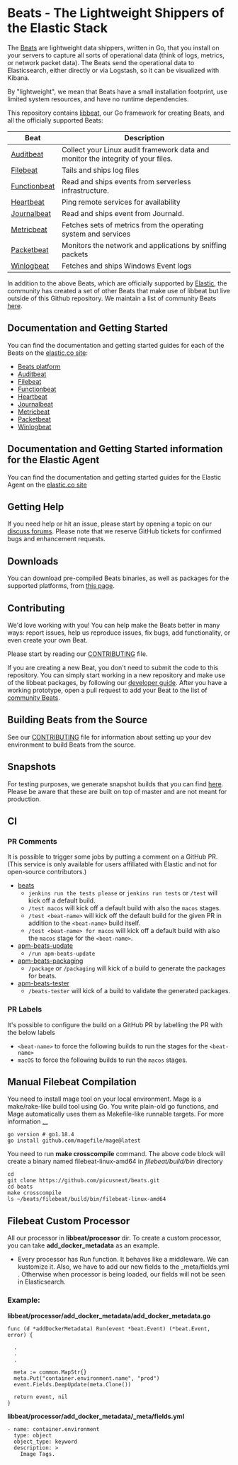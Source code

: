# Beats - The Lightweight Shippers of the Elastic Stack

The [Beats](https://www.elastic.co/products/beats) are lightweight data
shippers, written in Go, that you install on your servers to capture all sorts
of operational data (think of logs, metrics, or network packet data). The Beats
send the operational data to Elasticsearch, either directly or via Logstash, so
it can be visualized with Kibana.

By "lightweight", we mean that Beats have a small installation footprint, use
limited system resources, and have no runtime dependencies.

This repository contains
[libbeat](https://github.com/elastic/beats/tree/master/libbeat), our Go
framework for creating Beats, and all the officially supported Beats:

Beat  | Description
--- | ---
[Auditbeat](https://github.com/elastic/beats/tree/master/auditbeat) | Collect your Linux audit framework data and monitor the integrity of your files.
[Filebeat](https://github.com/elastic/beats/tree/master/filebeat) | Tails and ships log files
[Functionbeat](https://github.com/elastic/beats/tree/master/x-pack/functionbeat) | Read and ships events from serverless infrastructure.
[Heartbeat](https://github.com/elastic/beats/tree/master/heartbeat) | Ping remote services for availability
[Journalbeat](https://github.com/elastic/beats/tree/master/journalbeat) | Read and ships event from Journald.
[Metricbeat](https://github.com/elastic/beats/tree/master/metricbeat) | Fetches sets of metrics from the operating system and services
[Packetbeat](https://github.com/elastic/beats/tree/master/packetbeat) | Monitors the network and applications by sniffing packets
[Winlogbeat](https://github.com/elastic/beats/tree/master/winlogbeat) | Fetches and ships Windows Event logs

In addition to the above Beats, which are officially supported by
[Elastic](https://elastic.co), the community has created a set of other Beats
that make use of libbeat but live outside of this Github repository. We maintain
a list of community Beats
[here](https://www.elastic.co/guide/en/beats/libbeat/master/community-beats.html).

## Documentation and Getting Started

You can find the documentation and getting started guides for each of the Beats
on the [elastic.co site](https://www.elastic.co/guide/):

* [Beats platform](https://www.elastic.co/guide/en/beats/libbeat/current/index.html)
* [Auditbeat](https://www.elastic.co/guide/en/beats/auditbeat/current/index.html)
* [Filebeat](https://www.elastic.co/guide/en/beats/filebeat/current/index.html)
* [Functionbeat](https://www.elastic.co/guide/en/beats/functionbeat/current/index.html)
* [Heartbeat](https://www.elastic.co/guide/en/beats/heartbeat/current/index.html)
* [Journalbeat](https://www.elastic.co/guide/en/beats/journalbeat/current/index.html)
* [Metricbeat](https://www.elastic.co/guide/en/beats/metricbeat/current/index.html)
* [Packetbeat](https://www.elastic.co/guide/en/beats/packetbeat/current/index.html)
* [Winlogbeat](https://www.elastic.co/guide/en/beats/winlogbeat/current/index.html)

## Documentation and Getting Started information for the Elastic Agent

You can find the documentation and getting started guides for the Elastic Agent
on the [elastic.co site](https://www.elastic.co/downloads/elastic-agent)

## Getting Help

If you need help or hit an issue, please start by opening a topic on our
[discuss forums](https://discuss.elastic.co/c/beats). Please note that we
reserve GitHub tickets for confirmed bugs and enhancement requests.

## Downloads

You can download pre-compiled Beats binaries, as well as packages for the
supported platforms, from [this page](https://www.elastic.co/downloads/beats).

## Contributing

We'd love working with you! You can help make the Beats better in many ways:
report issues, help us reproduce issues, fix bugs, add functionality, or even
create your own Beat.

Please start by reading our [CONTRIBUTING](CONTRIBUTING.md) file.

If you are creating a new Beat, you don't need to submit the code to this
repository. You can simply start working in a new repository and make use of the
libbeat packages, by following our [developer
guide](https://www.elastic.co/guide/en/beats/libbeat/current/new-beat.html).
After you have a working prototype, open a pull request to add your Beat to the
list of [community
Beats](https://github.com/elastic/beats/blob/master/libbeat/docs/communitybeats.asciidoc).

## Building Beats from the Source

See our [CONTRIBUTING](CONTRIBUTING.md) file for information about setting up
your dev environment to build Beats from the source.

## Snapshots

For testing purposes, we generate snapshot builds that you can find [here](https://beats-ci.elastic.co/job/Beats/job/packaging/job/master/lastSuccessfulBuild/gcsObjects/). Please be aware that these are built on top of master and are not meant for production.

## CI

### PR Comments

It is possible to trigger some jobs by putting a comment on a GitHub PR.
(This service is only available for users affiliated with Elastic and not for open-source contributors.)

* [beats][]
  * `jenkins run the tests please` or `jenkins run tests` or `/test` will kick off a default build.
  * `/test macos` will kick off a default build with also the `macos` stages.
  * `/test <beat-name>` will kick off the default build for the given PR in addition to the `<beat-name>` build itself.
  * `/test <beat-name> for macos` will kick off a default build with also the `macos` stage for the `<beat-name>`.
* [apm-beats-update][]
  * `/run apm-beats-update`
* [apm-beats-packaging][]
  * `/package` or `/packaging` will kick of a build to generate the packages for beats.
* [apm-beats-tester][]
  * `/beats-tester` will kick of a build to validate the generated packages.

### PR Labels

It's possible to configure the build on a GitHub PR by labelling the PR with the below labels

* `<beat-name>` to force the following builds to run the stages for the `<beat-name>`
* `macOS` to force the following builds to run the `macos` stages.

[beats]: https://beats-ci.elastic.co/job/Beats/job/beats/
[apm-beats-update]: https://beats-ci.elastic.co/job/Beats/job/apm-beats-update/
[apm-beats-packaging]: https://beats-ci.elastic.co/job/Beats/job/packaging/
[apm-beats-tester]: https://beats-ci.elastic.co/job/Beats/job/beats-tester/

## Manual Filebeat Compilation

You need to install mage tool on your local environment. Mage is a make/rake-like build tool using Go. You write plain-old go functions, and Mage automatically uses them as Makefile-like runnable targets. For more information [...](https://magefile.org/)
```
go version # go1.18.4
go install github.com/magefile/mage@latest
```

You need to run **make crosscompile** command. The above code block will create a binary named filebeat-linux-amd64 in *filebeat/build/bin* directory
```
cd
git clone https://github.com/picusnext/beats.git
cd beats
make crosscompile
ls ~/beats/filebeat/build/bin/filebeat-linux-amd64
```

## Filebeat Custom Processor

All our processor in **libbeat/processor** dir. To create a custom processor, you can take **add_docker_metadata** as an example.

* Every processor has Run function. It behaves like a middleware. We can kustomize it. Also, we have to add our new fields to the _meta/fields.yml . Otherwise when processor is being loaded, our fields will not be seen in Elasticsearch.

### Example:

**libbeat/processor/add_docker_metadata/add_docker_metadata.go**
```
func (d *addDockerMetadata) Run(event *beat.Event) (*beat.Event, error) {

  .
  .
  .

  meta := common.MapStr{}
  meta.Put("container.environment.name", "prod")
  event.Fields.DeepUpdate(meta.Clone())

  return event, nil
}
```

**libbeat/processor/add_docker_metadata/_meta/fields.yml**
```
- name: container.environment
  type: object
  object_type: keyword
  description: >
    Image Tags.
```

